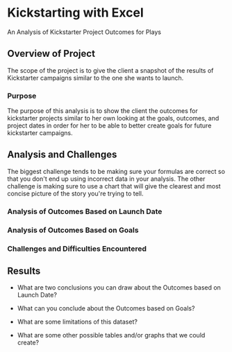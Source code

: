 # Kickstarting with Excel
An Analysis of Kickstarter Project Outcomes for Plays
## Overview of Project
The scope of the project is to give the client a snapshot of the results of Kickstarter campaigns similar to the one she wants to launch.
### Purpose
The purpose of this analysis is to show the client the outcomes for kickstarter projects similar to her own looking at the goals, outcomes, and project dates in order for her to be able to better create goals for future kickstarter campaigns.
## Analysis and Challenges
The biggest challenge tends to be making sure your formulas are correct so that you don't end up using incorrect data in your analysis. The other challenge is making sure to use a chart that will give the clearest and most concise picture of the story you're trying to tell.
### Analysis of Outcomes Based on Launch Date

### Analysis of Outcomes Based on Goals

### Challenges and Difficulties Encountered

## Results

- What are two conclusions you can draw about the Outcomes based on Launch Date?

- What can you conclude about the Outcomes based on Goals?

- What are some limitations of this dataset?

- What are some other possible tables and/or graphs that we could create?
